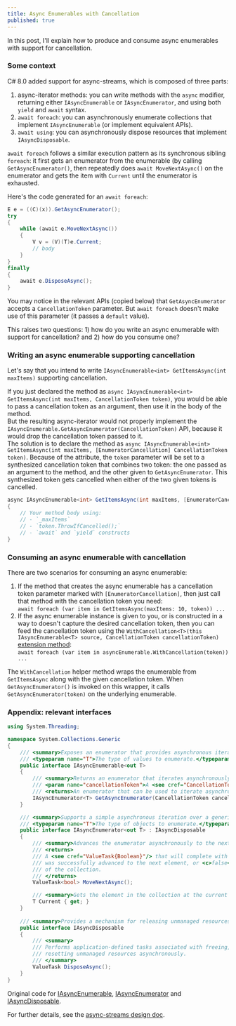 ```yaml
---
title: Async Enumerables with Cancellation
published: true
---
```


In this post, I'll explain how to produce and consume async enumerables with support for cancellation. 

### Some context

C# 8.0 added support for async-streams, which is composed of three parts:
1. async-iterator methods: you can write methods with the `async` modifier, returning either `IAsyncEnumerable` or `IAsyncEnumerator`, and  using both `yield` and `await` syntax.
2. `await foreach`: you can asynchronously enumerate collections that implement `IAsyncEnumerable` (or implement equivalent APIs).
3. `await using`: you can asynchronously dispose resources that implement `IAsyncDisposable`.

`await foreach` follows a similar execution pattern as its synchronous sibling `foreach`: it first gets an enumerator from the enumerable (by calling `GetAsyncEnumerator()`, then repeatedly does `await MoveNextAsync()` on the enumerator and gets the item with `Current` until the enumerator is exhausted.

Here's the code generated for an `await foreach`:

```csharp
E e = ((C)(x)).GetAsyncEnumerator();
try
{
    while (await e.MoveNextAsync())
    {
        V v = (V)(T)e.Current;
        // body
    }
}
finally
{
    await e.DisposeAsync();
}
```

You may notice in the relevant APIs (copied below) that `GetAsyncEnumerator` accepts a `CancellationToken` parameter. But `await foreach` doesn't make use of this parameter (it passes a `default` value).

This raises two questions: 1) how do you write an async enumerable with support for cancellation? and 2) how do you consume one?

### Writing an async enumerable supporting cancellation


Let's say that you intend to write `IAsyncEnumerable<int> GetItemsAsync(int maxItems)` supporting cancellation. 

If you just declared the method as `async IAsyncEnumerable<int> GetItemsAsync(int maxItems, CancellationToken token)`, you would be able to pass a cancellation token as an argument, then use it in the body of the method.  
But the resulting async-iterator would not properly implement the `IAsyncEnumerable.GetAsyncEnumerator(CancellationToken)` API, because it would drop the cancellation token passed to it.  
The solution is to declare the method as `async IAsyncEnumerable<int> GetItemsAsync(int maxItems, [EnumeratorCancellation] CancellationToken token)`.
Because of the attribute, the `token` parameter will be set to a synthesized cancellation token that combines two token: the one passed as an argument to the method, and the other given to `GetAsyncEnumerator`. This synthesized token gets cancelled when either of the two given tokens is cancelled.

```csharp
async IAsyncEnumerable<int> GetItemsAsync(int maxItems, [EnumeratorCancellation] CancellationToken token)
{
    // Your method body using:
    // - `_maxItems`
    // - `token.ThrowIfCancelled();`
    // - `await` and `yield` constructs
}
```

### Consuming an async enumerable with cancellation

There are two scenarios for consuming an async enumerable:
1. If the method that creates the async enumerable has a cancellation token parameter marked with `[EnumeratorCancellation]`, then just call that method with the cancellation token you need:  
    `await foreach (var item in GetItemsAsync(maxItems: 10, token)) ...`
3. If the async enumerable instance is given to you, or is constructed in a way to doesn't capture the desired cancellation token, then you can feed the cancellation token using the  `WithCancellation<T>(this IAsyncEnumerable<T> source, CancellationToken cancellationToken)` [extension method](https://github.com/dotnet/coreclr/pull/21939):  
    `await foreach (var item in asyncEnumerable.WithCancellation(token)) ...`

The `WithCancellation` helper method wraps the enumerable from `GetItemsAsync` along with the given cancellation token. When `GetAsyncEnumerator()` is invoked on this wrapper, it calls `GetAsyncEnumerator(token)` on the underlying enumerable.

### Appendix: relevant interfaces

```csharp
using System.Threading;

namespace System.Collections.Generic
{
    /// <summary>Exposes an enumerator that provides asynchronous iteration over values of a specified type.</summary>
    /// <typeparam name="T">The type of values to enumerate.</typeparam>
    public interface IAsyncEnumerable<out T>
    {
        /// <summary>Returns an enumerator that iterates asynchronously through the collection.</summary>
        /// <param name="cancellationToken">A <see cref="CancellationToken"/> that may be used to cancel the asynchronous iteration.</param>
        /// <returns>An enumerator that can be used to iterate asynchronously through the collection.</returns>
        IAsyncEnumerator<T> GetAsyncEnumerator(CancellationToken cancellationToken = default);
    }

    /// <summary>Supports a simple asynchronous iteration over a generic collection.</summary>
    /// <typeparam name="T">The type of objects to enumerate.</typeparam>
    public interface IAsyncEnumerator<out T> : IAsyncDisposable
    {
        /// <summary>Advances the enumerator asynchronously to the next element of the collection.</summary>
        /// <returns>
        /// A <see cref="ValueTask{Boolean}"/> that will complete with a result of <c>true</c> if the enumerator
        /// was successfully advanced to the next element, or <c>false</c> if the enumerator has passed the end
        /// of the collection.
        /// </returns>
        ValueTask<bool> MoveNextAsync();

        /// <summary>Gets the element in the collection at the current position of the enumerator.</summary>
        T Current { get; }
    }
    
    /// <summary>Provides a mechanism for releasing unmanaged resources asynchronously.</summary>
    public interface IAsyncDisposable
    {
        /// <summary>
        /// Performs application-defined tasks associated with freeing, releasing, or
        /// resetting unmanaged resources asynchronously.
        /// </summary>
        ValueTask DisposeAsync();
    }
}
```

Original code for [IAsyncEnumerable](https://github.com/dotnet/corefx/blob/master/src/Common/src/CoreLib/System/Collections/Generic/IAsyncEnumerable.cs), [IAsyncEnumerator](https://github.com/dotnet/corefx/blob/master/src/Common/src/CoreLib/System/Collections/Generic/IAsyncEnumerator.cs) and [IAsyncDisposable](https://github.com/dotnet/corefx/blob/master/src/Common/src/CoreLib/System/IAsyncDisposable.cs).

For further details, see the [async-streams design doc](https://github.com/dotnet/roslyn/blob/master/docs/features/async-streams.md).
